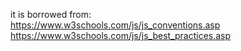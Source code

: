 it is borrowed from:  
https://www.w3schools.com/js/js_conventions.asp  
https://www.w3schools.com/js/js_best_practices.asp  
